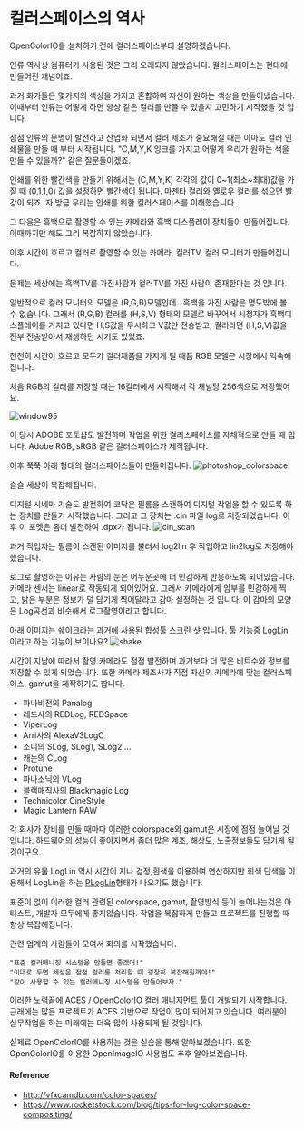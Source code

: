 # 컬러스페이스의 역사

OpenColorIO를 설치하기 전에 컬러스페이스부터 설명하겠습니다.

인류 역사상 컴퓨터가 사용된 것은 그리 오래되지 않았습니다.
컬러스페이스는 현대에 만들어진 개념이죠.

과거 화가들은 몇가지의 색상을 가지고 혼합하여 자신이 원하는 색상을 만들어냈습니다.
이때부터 인류는 어떻게 하면 항상 같은 컬러를 만들 수 있을지 고민하기 시작했을 것 입니다.

점점 인류의 문명이 발전하고 산업화 되면서 컬러 제조가 중요해질 때는 아마도 컬러 인쇄물을 만들 때 부터 시작됩니다. "C,M,Y,K 잉크를 가지고 어떻게 우리가 원하는 색을 만들 수 있을까?" 같은 질문들이겠죠.

인쇄를 위한 빨간색을 만들기 위해서는 (C,M,Y,K) 각각의 값이 0~1(최소~최대)값을 가질 때 (0,1,1,0) 값을 설정하면 빨간색이 됩니다. 마젠타 컬러와 옐로우 컬러를 섞으면 빨강이 되죠.
자 방금 우리는 인쇄를 위한 컬러스페이스를 이해했습니다.

그 다음은 흑백으로 촬영할 수 있는 카메라와 흑백 디스플레이 장치들이 만들어집니다.
이때까지만 해도 그리 복잡하지 않았습니다.

이후 시간이 흐르고 컬러로 촬영할 수 있는 카메라, 컬러TV, 컬러 모니터가 만들어집니다.

문제는 세상에는 흑백TV를 가진사람과 컬러TV를 가진 사람이 존재한다는 것 입니다.

일반적으로 컬러 모니터의 모델은 (R,G,B)모델인데.. 흑백을 가진 사람은 명도밖에 볼 수 없습니다. 그래서 (R,G,B) 컬러를 (H,S,V) 형태의 모델로 바꾸어서 시청자가 흑백디스플레이를 가지고 있다면 H,S값을 무시하고 V값만 전송받고, 컬러라면 (H,S,V)값을 전부 전송받아서 재생하던 시기도 있었죠.

천천히 시간이 흐르고 모두가 컬러제품을 가지게 될 때쯤 RGB 모델은 시장에서 익숙해집니다.

처음 RGB의 컬러를 저장할 때는 16컬러에서 시작해서 각 채널당 256색으로 저장했어요.

![window95](http://www.pano1544.com/thumbnail/c/change-screen-resolution-on-windows-9598-in-virtualbox-22.png)

이 당시 ADOBE 포토샵도 발전하며 작업을 위한 컬러스페이스를 자체적으로 만들 때 입니다. Adobe RGB, sRGB 같은 컬러스페이스가 제작됩니다.

이후 쭉쭉 아래 형태의 컬러스페이스들이 만들어집니다.
![photoshop_colorspace](https://2.img-dpreview.com/files/p/TS560x560~forums/59209510/fd5185ef10a9432a8af858c9b6fc7439)

슬슬 세상이 복잡해집니다.

디지털 시네마 기술도 발전하여 코닥은 필름을 스캔하여 디지털 작업을 할 수 있도록 하는 장치를 만들기 시작했습니다.
그리고 그 장치는 .cin 파일 log로 저장되었습니다. 이후 이 포멧은 좀더 발전하여 .dpx가 됩니다.
![cin_scan](https://www.movie-college.de/images/Filmschule/postproduktion/ScannerArri1200.jpg)

과거 작업자는 필름이 스캔된 이미지를 불러서 log2lin 후 작업하고 lin2log로 저장해야 했습니다.

로그로 촬영하는 이유는 사람의 눈은 어두운곳에 더 민감하게 반응하도록 되어있습니다.
카메라 센서는 linear로 작동되게 되어있어요.
그래서 카메라에게 암부를 민감하게 찍고, 밝은 부분은 정보가 덜 담기게 찍어달라고 감마 설정하는 것 입니다. 이 감마의 모양은 Log곡선과 비슷해서 로그촬영이라고 합니다.

아래 이미지는 쉐이크라는 과거에 사용된 합성툴 스크린 샷 입니다. 툴 기능중 LogLin 이라고 하는 기능이 보이나요?
![shake](http://lewissaunders.com/rubbish/gam13correct.png)

시간이 지남에 따라서 촬영 카메라도 점점 발전하며 과거보다 더 많은 비트수와 정보를 저장할 수 있게 되었습니다.
또한 카메라 제조사가 직접 자신의 카메라에 맞는 컬러스페이스, gamut을 제작하기도 합니다.

- 파나비전의 Panalog
- 레드사의 REDLog, REDSpace
- ViperLog
- Arri사의 AlexaV3LogC
- 소니의 SLog, SLog1, SLog2 ...
- 캐논의 CLog
- Protune
- 파나소닉의 VLog
- 블랙매직사의 Blackmagic Log
- Technicolor CineStyle
- Magic Lantern RAW

각 회사가 장비를 만들 때마다 이러한 colorspace와 gamut은 시장에 점점 늘어날 것 입니다. 하드웨어의 성능이 좋아지면서 좀더 많은 계조, 해상도, 노출정보들도 담기게 될것이구요.

과거의 유물 LogLin 역시 시간이 지나 검정,흰색을 이용하여 연산하지만 회색 단색을 이용해서 LogLin을 하는 [PLogLin](https://learn.foundry.com/nuke/content/reference_guide/color_nodes/ploglin.html)형태가 나오기도 했습니다.

표준이 없이 이러한 컬러 관련된 colorspace, gamut, 촬영방식 등이 늘어나는것은 아티스트, 개발자 모두에게 좋지않습니다. 작업을 복잡하게 만들고 프로젝트를 진행할 때 항상 복잡해집니다.

관련 업계의 사람들이 모여서 회의를 시작했습니다.

```
"표준 컬러매니징 시스템을 만들면 좋겠어!"
"이대로 두면 세상은 점점 컬러를 처리할 때 굉장히 복잡해질꺼야!"
"같이 사용할 수 있는 컬러메니징 시스템을 만들어보자."
```

이러한 노력끝에 ACES / OpenColorIO 컬러 매니지먼트 툴이 개발되기 시작합니다.
근래에는 많은 프로젝트가 ACES 기반으로 작업이 많이 되어지고 있습니다. 여러분이 실무작업을 하는 미래에는 더욱 많이 사용되게 될 것입니다.

실제로 OpenColorIO를 사용하는 것은 실습을 통해 알아보겠습니다.
또한 OpenColorIO를 이용한 OpenImageIO 사용법도 추후 알아보겠습니다.

#### Reference
- http://vfxcamdb.com/color-spaces/
- https://www.rocketstock.com/blog/tips-for-log-color-space-compositing/